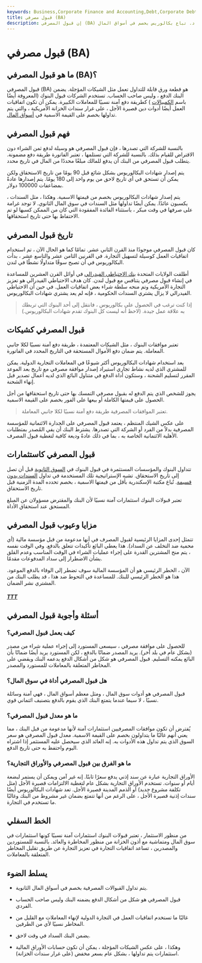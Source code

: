 ```yaml
---
keywords: Business,Corporate Finance and Accounting,Debt,Corporate Debt
title: قبول مصرفي (BA)
description: إن قبول المصرفي (BA) يشبه الشيك المؤجل ، ولكن البنك وليس صاحب الحساب يضمن السداد. تباع بكالوريس بخصم في أسواق المال.
---
```


# قبول مصرفي (BA)
## ما هو قبول المصرفي (BA)؟

قبول المصرفي (BA) هو قطعة ورق قابلة للتداول تعمل مثل الشيكات المؤجلة. يضمن البنك الدفع ، وليس صاحب الحساب. تستخدم الشركات قبول البنوك (المعروفة أيضًا باسم [الكمبيالات](/billofexchange) ) كطريقة دفع آمنة نسبيًا للمعاملات الكبيرة. يمكن أن تكون اتفاقيات العمل أيضًا أدوات دين قصيرة الأجل ، على غرار سندات الخزانة الأمريكية ، والتي يتم تداولها بخصم على القيمة الاسمية في [أسواق المال](/moneymarket).

## فهم قبول المصرفي

بالنسبة للشركة التي تصدرها ، فإن قبول المصرفي هو وسيلة لدفع ثمن الشراء دون الاقتراض للقيام بذلك. بالنسبة للشركة التي تستلمها ، تعتبر الفاتورة طريقة دفع مضمونة. يتطلب قبول المصرفي من البنك أن يدفع للمالك مبلغًا محددًا من المال في تاريخ محدد.

يتم إصدار شهادات البكالوريوس بشكل شائع قبل 90 يومًا من تاريخ الاستحقاق ولكن يمكن أن تستحق في أي تاريخ لاحق من يوم واحد إلى 180 يومًا. يتم إصدارها عادةً بمضاعفات 100000 دولار.

يتم إصدار شهادات البكالوريوس بخصم من قيمتها الاسمية. وهكذا ، مثل السندات ، يكسبون عائدًا. يمكن أيضًا تداولها مثل السندات في سوق المال الثانوي. لا توجد غرامة على صرفها في وقت مبكر ، باستثناء الفائدة المفقودة التي كان من الممكن كسبها لو تم الاحتفاظ بها حتى تاريخ استحقاقها.

## تاريخ قبول المصرفي

كان قبول المصرفي موجودًا منذ القرن الثاني عشر. تمامًا كما هو الحال الآن ، تم استخدام اتفاقيات العمل كوسيلة لتسهيل التجارة. في القرنين الثامن عشر والتاسع عشر ، بدأت البكالوريوس في أن تصبح سوقًا متداولًا نشطًا في لندن.

أطلقت الولايات المتحدة [بنك الاحتياطي الفيدرالي](/federalreservebank) في أوائل القرن العشرين للمساعدة في إنشاء قبول مصرفي يتنافس مع قبول لندن. كان هدف الاحتياطي الفيدرالي هو تعزيز التجارة الأمريكية وتم منحه سلطة شراء بعض اتفاقيات العمل. في حين أن الاحتياطي الفيدرالي لا يزال يشتري السندات الحكومية ، فإنه لم يعد يشتري شهادات البكالوريوس.

> إذا كنت ترغب في الحصول على بكالوريوس ، فانتقل إلى أحد البنوك التي تربطك به علاقة عمل جيدة. (لاحظ أنه ليست كل البنوك تقدم شهادات البكالوريوس.)

>

## قبول المصرفي كشيكات

تعتبر موافقات البنوك ، مثل الشيكات المعتمدة ، طريقة دفع آمنة نسبيًا لكلا جانبي المعاملة. يتم ضمان دفع الأموال المستحقة في التاريخ المحدد في الفاتورة.

يعد استخدام شهادات البكالوريوس أكثر شيوعًا في المعاملات التجارية الدولية. يمكن للمشتري الذي لديه نشاط تجاري استيراد إصدار موافقة مصرفي مع تاريخ بعد الموعد المقرر لتسليم الشحنة ، وستكون أداة الدفع في متناول البائع الذي لديه أعمال تصدير قبل إنهاء الشحنة.

يجوز للشخص الذي يتم الدفع له بقبول مصرفي التمسك بها حتى تاريخ استحقاقها من أجل الحصول على قيمتها الكاملة أو بيعها على الفور بخصم على القيمة الاسمية.

> تعتبر الموافقات المصرفية طريقة دفع آمنة نسبيًا لكلا جانبي المعاملة.

>

على عكس الشيك المنتظم ، يعتمد قبول المصرفي على الجدارة الائتمانية للمؤسسة المصرفية بدلاً من الفرد أو الشركة التي تصدرها. يشترط البنك أن يفي المُصدر بمتطلبات الأهلية الائتمانية الخاصة به ، بما في ذلك عادةً وديعة كافية لتغطية قبول المصرف.

## قبول المصرفي كاستثمارات

تتداول البنوك والمؤسسات المستثمرة في قبول البنوك في [السوق الثانوية](/secondarymarket) قبل أن تصل إلى تاريخ الاستحقاق. تشبه الإستراتيجية تلك المستخدمة في تداول [السندات بدون قسيمة](/zero-couponbond). تُباع مكتبة الإسكندرية بأقل من قيمتها الاسمية ، بخصم تحدده المدة الزمنية قبل تاريخ الاستحقاق.

تعتبر قبولات البنوك استثمارات آمنة نسبيًا لأن البنك والمقترض مسؤولان عن المبلغ المستحق عند استحقاق الأداة.

## مزايا وعيوب قبول المصرفي

تتمثل إحدى المزايا الرئيسية لقبول المصرف في أنها مدعومة من قبل مؤسسة مالية (أي محمية ضد التخلف عن السداد). هذا يعطي البائع تأكيدات تتعلق بالدفع. وفي الوقت نفسه ، يتم منح المشترين القدرة على إجراء عمليات الشراء في الوقت المناسب وعدم القلق بشأن الاضطرار إلى سداد المدفوعات مقدمًا.

الآن ، الخطر الرئيسي هو أن المؤسسة المالية سوف تضطر إلى الوفاء بالدفع الموعود. هذا هو الخطر الرئيسي للبنك. للمساعدة في التحوط ضد هذا ، قد يطلب البنك من المشتري نشر الضمان.

<h5> <a href=""> TTT </a> </h5>

## أسئلة وأجوبة قبول المصرفي

### كيف يعمل قبول المصرفي؟

للحصول على موافقة مصرفي ، سيسعى المستورد إلى إجراء عملية شراء من مصدر (بشكل عام في بلد آخر). يريد المصدر ضمانًا بالدفع ، لكن المستورد يريد أيضًا ضمانًا بأن البائع يمكنه التسليم. قبول المصرفي هو شكل من أشكال الدفع يدعمه البنك ويقضي على المخاطر المتعلقة بالمعاملات للمستورد والمصدر.

### هل قبول المصرفي أداة في سوق المال؟

قبول المصرفي هو أدوات سوق المال ، ومثل معظم أسواق المال ، فهي آمنة وسائلة نسبيًا ، لا سيما عندما يتمتع البنك الذي يقوم بالدفع بتصنيف ائتماني قوي.

### ما هو معدل قبول المصرفي؟

يُفترض أن تكون موافقات المصرفيين استثمارات آمنة لأنها مدعومة من قبل البنك ، مما يعني أنهم غالبًا ما يتداولون بخصم على القيمة الاسمية. معدل قبول المصرفي هو سعر السوق الذي يتم تداول هذه الأدوات به. إنه العائد الذي سيحصل عليه المستثمر إذا اشتراه اليوم واحتفظ به حتى تاريخ الدفع.

### ما هو الفرق بين قبول المصرفي والأوراق التجارية؟

الأوراق التجارية عبارة عن سند إذني يدفع سعرًا ثابتًا. إنه غير آمن ويمكن أن يستمر لبضعة أيام أو سنوات. تستخدم الأوراق التجارية بشكل عام لتغطية الالتزامات قصيرة الأجل (مثل تكلفة مشروع جديد) أو الذمم المدينة قصيرة الأجل. تعد شهادات البكالوريوس أيضًا سندات إذنية قصيرة الأجل ، على الرغم من أنها تتمتع بضمان غير مشروط من البنك وغالبًا ما تستخدم في التجارة.

## الخط السفلي

من منظور الاستثمار ، تعتبر قبولات البنوك استثمارات آمنة نسبيًا كونها استثمارات في سوق المال ومتماشية مع أذون الخزانة من منظور المخاطرة والعائد. بالنسبة للمستوردين والمصدرين ، تساعد اتفاقيات التجارة في تعزيز التجارة عن طريق تقليل المخاطر المتعلقة بالمعاملات.

## يسلط الضوء

- يتم تداول القبوالات المصرفية بخصم في أسواق المال الثانوية.

- قبول المصرفي هو شكل من أشكال الدفع يضمنه البنك وليس صاحب الحساب الفردي.

- غالبًا ما تستخدم اتفاقيات العمل في التجارة الدولية لإنهاء المعاملات مع القليل من المخاطر نسبيًا لأي من الطرفين.

- يضمن البنك السداد في وقت لاحق.

- وهكذا ، على عكس الشيكات المؤجلة ، يمكن أن تكون حسابات الأوراق المالية استثمارات يتم تداولها ، بشكل عام بسعر مخفض (على غرار سندات الخزانة).

